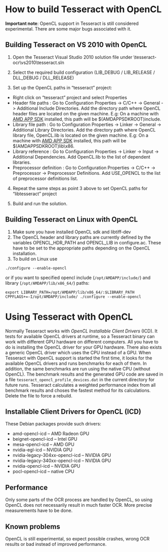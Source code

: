 # How to build Tesseract with OpenCL

**Important note**: OpenCL support in Tesseract is still considered experimental. There are some major bugs associated with it.

## Building Tesseract on VS 2010 with OpenCL

1.	Open the Tesseract Visual Studio 2010 solution file under \\tesseract-ocr\vs2010\tesseract.sln

2.	Select the required build configuration (LIB\_DEBUG / LIB\_RELEASE / DLL\_DEBUG / DLL\_RELEASE)

3.	Set up the OpenCL paths in “tesseract” project:
  * Right click on “tesseract” project and select Properties
  * Header file paths : Go to Configuration Properties -> C/C++ -> General -> Additional Include Directories. Add the directory path where OpenCL header files are located on the given machine. E.g: On a machine with [AMD APP SDK](http://developer.amd.com/tools-and-sdks/heterogeneous-computing/amd-accelerated-parallel-processing-app-sdk/downloads/) installed, this path will be $(AMDAPPSDKROOT)include.
  * Library file path : Go to Configuration Properties -> Linker -> General -> Additional Library Directories. Add the directory path where OpenCL library file, OpenCL.lib is located on the given machine. E.g: On a machine with [AMD APP SDK](http://developer.amd.com/tools-and-sdks/heterogeneous-computing/amd-accelerated-parallel-processing-app-sdk/downloads/) installed, this path will be $(AMDAPPSDKROOT)lib\x86.
  * Library reference : Go to Configuration Properties -> Linker -> Input -> Additional Dependencies. Add OpenCL.lib to the list of dependent libraries.
  * Preprocessor definition : Go to Configuration Properties -> C/C++ -> Preprocessor -> Preprocessor Definitions. Add USE\_OPENCL to the list of preprocessor definitions list.

4.	Repeat the same steps as point 3 above to set OpenCL paths for “libtesseract” project

5.	Build and run the solution.

## Building Tesseract on Linux with OpenCL
  1. Make sure you have installed OpenCL sdk and libtiff-dev
  1. The OpenCL header and library paths are currently defined by the variables OPENCL\_HDR\_PATH and OPENCL\_LIB in configure.ac. These have to be set to the appropriate paths depending on the OpenCL installation.
  1. To build on Linux use
```
./configure --enable-opencl
```
or if you want to specified opencl include (`/opt/AMDAPP/include/`)  and library (`/opt/AMDAPP/lib/x86_64/`) paths:
```
export LIBRARY_PATH=/opt/AMDAPP/lib/x86_64/:$LIBRARY_PATH
CPPFLAGS+=-I/opt/AMDAPP/include/ ./configure --enable-opencl 
```

# Using Tesseract with OpenCL
Normally Tesseract works with *OpenCL Installable Client Drivers* (ICD).
It tests for available OpenCL drivers at runtime, so a Tesseract binary can work with different GPU hardware on different computers. All you have to do is installing the OpenCL driver for your GPU hardware. There also exists a generic OpenCL driver which uses the CPU instead of a GPU. When Tesseract with OpenCL support is started the first time, it looks for the available OpenCL drivers and runs benchmarks for each of them. In addition, the same benchmarks are run using the native CPU (without OpenCL). The benchmark results and the generated GPU code are saved in a file `tesseract_opencl_profile_devices.dat` in the current directory for future runs. Tesseract calculates a weighted performance index from all benchmark results and choses the fastest method for its calculations. Delete the file to force a rebuild.

## Installable Client Drivers for OpenCL (ICD)
These Debian packages provide such drivers:
* amd-opencl-icd – AMD Radeon GPU
* beignet-opencl-icd – Intel GPU
* mesa-opencl-icd – AMD GPU
* nvidia-egl-icd – NVIDIA GPU
* nvidia-legacy-304xx-opencl-icd – NVIDIA GPU
* nvidia-legacy-340xx-opencl-icd – NVIDIA GPU
* nvidia-opencl-icd – NVIDIA GPU
* pocl-opencl-icd – native CPU

## Performance
Only some parts of the OCR process are handled by OpenCL, so using OpenCL does not necessarily result in much faster OCR. More precise measurements have to be done.

## Known problems
OpenCL is still experimental, so expect possible crashes, wrong OCR results or bad instead of improved performance.